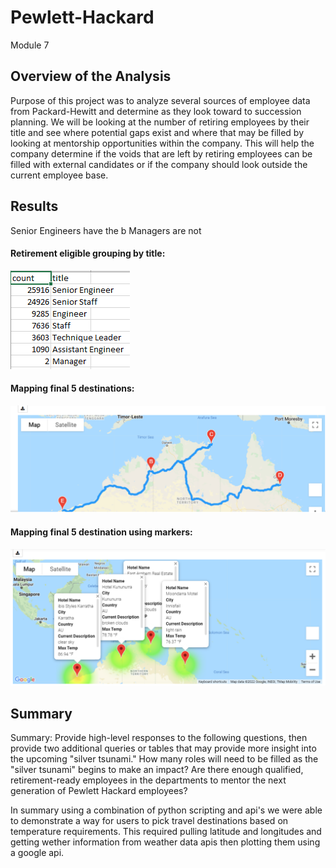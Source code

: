 # Pewlett-Hackard
Module 7

## Overview of the Analysis

Purpose of this project was to analyze several sources of employee data from Packard-Hewitt and determine as they look toward to succession planning.  We will be looking at the number of retiring employees by their title and see where potential gaps exist and where that may be filled by looking at mentorship opportunities within the company.  This will help the company determine if the voids that are left by retiring employees can be filled with external candidates or if the company should look outside the current employee base.

## Results

Senior Engineers have the b
Managers are not 

#### Retirement eligible grouping by title:

![](https://github.com/lavec0324/Pewlett-Hackard-Analysis/blob/main/Resources/reitring_titles.PNG)

#### Mapping final 5 destinations:

![](https://github.com/lavec0324/World_Weather_Analysis/blob/main/Vacation_Itinerary/WeatherPy_travel_map.png)

#### Mapping final 5 destination using markers:

![](https://github.com/lavec0324/World_Weather_Analysis/blob/main/Vacation_Itinerary/WeatherPy_travel_map_markers.png)

## Summary

Summary: Provide high-level responses to the following questions, then provide two additional queries or tables that may provide more insight into the upcoming "silver tsunami."
How many roles will need to be filled as the "silver tsunami" begins to make an impact?
Are there enough qualified, retirement-ready employees in the departments to mentor the next generation of Pewlett Hackard employees?

In summary using a combination of python scripting and api's we were able to demonstrate a way for users to pick travel destinations based on temperature requirements.  This required pulling latitude and longitudes and getting wether information from weather data apis then plotting them using a google api.
